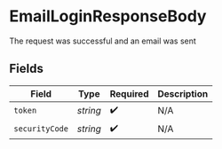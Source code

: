 # EmailLoginResponseBody

The request was successful and an email was sent


## Fields

| Field              | Type               | Required           | Description        |
| ------------------ | ------------------ | ------------------ | ------------------ |
| `token`            | *string*           | :heavy_check_mark: | N/A                |
| `securityCode`     | *string*           | :heavy_check_mark: | N/A                |